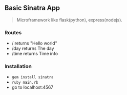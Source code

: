 ## Basic Sinatra App
 > Microframework like flask(python), express(nodejs).

### Routes
  - / returns "Hello world"
  - /day returns The day
  - /time returns Time info

### Installation
  - `gem install sinatra`
  - `ruby main.rb`
  - go to localhost:4567
